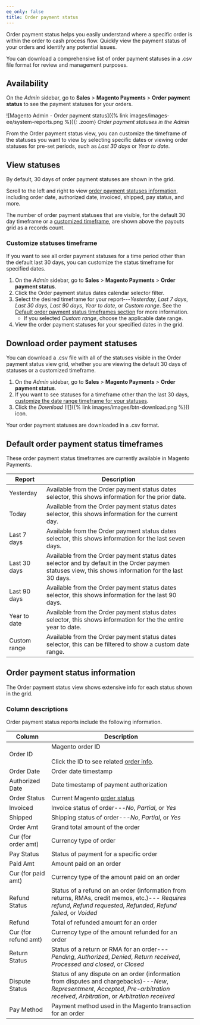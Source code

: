 ```yaml
---
ee_only: false
title: Order payment status
---
```


Order payment status helps you easily understand where a specific order is within the order to cash process flow. Quickly view the payment status of your orders and identify any potential issues.

You can download a comprehensive list of order payment statuses in a .csv file format for review and management purposes.

## Availability

On the _Admin_ sidebar, go to **Sales** > **Magento Payments** > **Order payment status** to see the payment statuses for your orders.

![Magento Admin - Order payment status]({% link images/images-ee/system-reports.png %}){: .zoom}
_Order payment statuses in the Admin_

From the Order payment status view, you can customize the timeframe of the statuses you want to view by selecting specific dates or viewing order statuses for pre-set periods, such as _Last 30 days_ or _Year to date_.

## View statuses

By default, 30 days of order payment statuses are shown in the grid.

Scroll to the left and right to view [order payment statuses information](#column-descriptions), including order date, authorized date, invoiced, shipped, pay status, and more.

The number of order payment statuses that are visible, for the default 30 day timeframe or a [customized timeframe](#customize-statuses-timeframe), are shown above the payouts grid as a records count.

### Customize statuses timeframe

If you want to see all order payment statuses for a time period other than the default last 30 days, you can customize the status timeframe for specified dates.

1. On the _Admin_ sidebar, go to **Sales** > **Magento Payments** > **Order payment status**.
1. Click the Order payment status dates calendar selector filter.
1. Select the desired timeframe for your report---_Yesterday_, _Last 7 days_, _Last 30 days_, _Last 90 days_, _Year to date_, or _Custom range_. See the [Default order payment status timeframes section](#default-order-payment-status-timeframes) for more information.
   - If you selected _Custom range_, choose the applicable date range.
1. View the order payment statuses for your specified dates in the grid.

## Download order payment statuses

You can download a .csv file with all of the statuses visible in the Order payment status view grid, whether you are viewing the default 30 days of statuses or a customized timeframe.

1. On the _Admin_ sidebar, go to **Sales** > **Magento Payments** > **Order payment status**.
1. If you want to see statuses for a timeframe other than the last 30 days, [customize the date range timeframe for your statuses](#customize-statuses-timeframe).
1. Click the _Download_ (![]({% link images/images/btn-download.png %})) icon.

Your order payment statuses are downloaded in a .csv format.

## Default order payment status timeframes

These order payment status timeframes are currently available in Magento Payments.

Report | Description
------------ | --------------------
Yesterday | Available from the Order payment status dates selector, this shows information for the prior date.
Today | Available from the Order payment status dates selector, this shows information for the current day.
Last 7 days | Available from the Order payment status dates selector, this shows information for the last seven days.
Last 30 days | Available from the Order payment status dates selector and by default in the Order paymen statuses view, this shows information for the last 30 days.
Last 90 days | Available from the Order payment status dates selector, this shows information for the last 90 days.
Year to date | Available from the Order payment status dates selector, this shows information for the the entire year to date.
Custom range | Available from the Order payment status dates selector, this can be filtered to show a custom date range.

## Order payment status information

The Order payment status view shows extensive info for each status shown in the grid.

### Column descriptions

Order payment status reports include the following information.

Column | Description
------------ | --------------------
Order ID | Magento order ID<br> <br>Click the ID to see related [order info](https://docs.magento.com/user-guide/sales/orders.html).
Order Date | Order date timestamp
Authorized Date | Date timestamp of payment authorization
Order Status | Current Magento [order status](https://docs.magento.com/user-guide/sales/order-status.html)
Invoiced | Invoice status of order---*No*, *Partial*, or *Yes*
Shipped | Shipping status of order---*No*, *Partial*, or *Yes*
Order Amt | Grand total amount of the order
Cur (for order amt) | Currency type of order
Pay Status | Status of payment for a specific order
Paid Amt | Amount paid on an order
Cur (for paid amt) | Currency type of the amount paid on an order
Refund Status | Status of a refund on an order (information from returns, RMAs, credit memos, etc.)---   *Requires refund*, *Refund requested*, *Refunded*, *Refund failed*, or *Voided*
Refund | Total of refunded amount for an order
Cur (for refund amt) | Currency type of the amount refunded for an order
Return Status | Status of a return or RMA for an order---*Pending*, *Authorized*, *Denied*, *Return received*, *Processed and closed*, or *Closed*
Dispute Status | Status of any dispute on an order (information from disputes and chargebacks)---*New*, *Representment*, *Accepted*, *Pre-arbitration received*, *Arbitration*, or *Arbitration received*
Pay Method | Payment method used in the Magento transaction for an order
